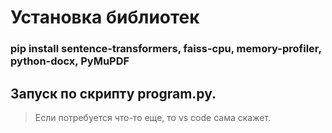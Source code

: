 # Установка библиотек
### pip install sentence-transformers, faiss-cpu, memory-profiler, python-docx, PyMuPDF
## Запуск по скрипту __program.py__.
> Если потребуется что-то еще, то vs code сама скажет.
